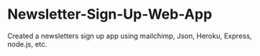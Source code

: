 # Newsletter-Sign-Up-Web-App
Created a newsletters sign up app using mailchimp, Json, Heroku, Express, node.js, etc.
